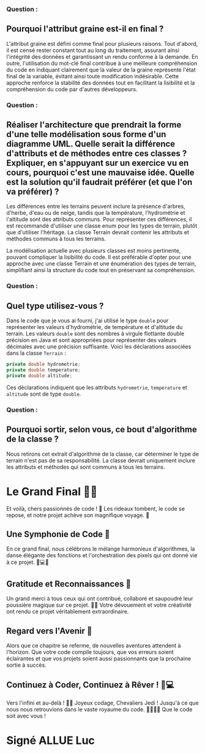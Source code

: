### Question :
## Pourquoi l'attribut graine est-il en final ?


L'attribut graine est défini comme final pour plusieurs raisons. Tout d'abord, il est censé rester constant tout au long du traitement, assurant ainsi l'intégrité des données et garantissant un rendu conforme à la demande. En outre, l'utilisation du mot-clé final contribue à une meilleure compréhension du code en indiquant clairement que la valeur de la graine représente l'état final de la variable, évitant ainsi toute modification indésirable. Cette approche renforce la stabilité des données tout en facilitant la lisibilité et la compréhension du code par d'autres développeurs.

### Question : 
## Réaliser l'architecture que prendrait la forme d'une telle modélisation sous forme d'un diagramme UML. Quelle serait la différence d'attributs et de méthodes entre ces classes ? Expliquer, en s'appuyant sur un exercice vu en cours, pourquoi c'est une mauvaise idée. Quelle est la solution qu'il faudrait préférer (et que l'on va préférer) ?

Les différences entre les terrains peuvent inclure la présence d'arbres, d'herbe, d'eau ou de neige, tandis que la température, l'hydrométrie et l'altitude sont des attributs communs. Pour représenter ces différences, il est recommandé d'utiliser une classe enum pour les types de terrain, plutôt que d'utiliser l'héritage. La classe Terrain devrait contenir les attributs et méthodes communs à tous les terrains.

La modélisation actuelle avec plusieurs classes est moins pertinente, pouvant compliquer la lisibilité du code. Il est préférable d'opter pour une approche avec une classe Terrain et une énumération des types de terrain, simplifiant ainsi la structure du code tout en préservant sa compréhension.

### Question : 
## Quel type utilisez-vous ?

Dans le code que je vous ai fourni, j'ai utilisé le type `double` pour représenter les valeurs d'hydrométrie,
de température et d'altitude du terrain. Les valeurs `double` sont des nombres à virgule flottante double 
précision en Java et sont appropriées pour représenter des valeurs décimales avec une précision suffisante.
Voici les déclarations associées dans la classe `Terrain` :

```java
private double hydrometrie;
private double temperature;
private double altitude;
```

Ces déclarations indiquent que les attributs `hydrometrie`, `temperature` et `altitude` sont de type `double`. 

### Question : 
## Pourquoi sortir, selon vous, ce bout d'algorithme de la classe ?

Nous retirons cet extrait d'algorithme de la classe, car déterminer le type de terrain n'est pas de sa responsabilité. La classe devrait uniquement inclure 
les attributs et méthodes qui sont communs à tous les terrains.



# Le Grand Final 🚀✨

Et voilà, chers passionnés de code ! 🎉 Les rideaux tombent, le code se repose, et notre projet achève son magnifique voyage. 🌟

## Une Symphonie de Code 🎵

En ce grand final, nous célébrons le mélange harmonieux d'algorithmes, la danse élégante des fonctions et l'orchestration des pixels qui ont donné vie à ce projet. 🤖💻✨

## Gratitude et Reconnaissances 🙏

Un grand merci à tous ceux qui ont contribué, collaboré et saupoudré leur poussière magique sur ce projet. 🌈✨ Votre dévouement et votre créativité ont rendu ce projet véritablement extraordinaire.

## Regard vers l'Avenir 🔮

Alors que ce chapitre se referme, de nouvelles aventures attendent à l'horizon. Que votre code compile toujours, que vos erreurs soient éclairantes et que vos projets soient aussi passionnants que la prochaine sortie à succès.

## Continuez à Coder, Continuez à Rêver ! 🌌💻

Vers l'infini et au-delà ! 🚀✨ Joyeux codage, Chevaliers Jedi ! Jusqu'à ce que nous nous retrouvions dans le vaste royaume du code. 👩‍💻👨‍💻 Que le code soit avec vous !

# Signé ALLUE Luc
